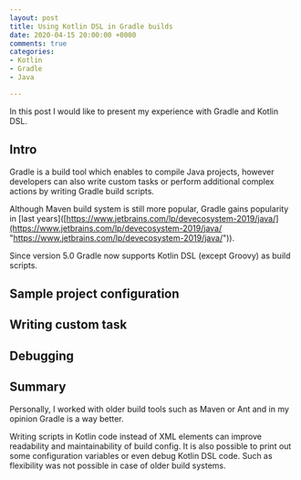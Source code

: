 ```yaml
---
layout: post
title: Using Kotlin DSL in Gradle builds
date: 2020-04-15 20:00:00 +0000
comments: true
categories:
- Kotlin
- Gradle
- Java

---
```

In this post I would like to present my experience with Gradle and Kotlin DSL.

## Intro

Gradle is a build tool which enables to compile Java projects, however developers can also write custom tasks or perform additional complex actions by writing Gradle build scripts.

Although Maven build system is still more popular, Gradle gains popularity in \[last years\]([https://www.jetbrains.com/lp/devecosystem-2019/java/](https://www.jetbrains.com/lp/devecosystem-2019/java/ "https://www.jetbrains.com/lp/devecosystem-2019/java/")).

Since version 5.0 Gradle now supports Kotlin DSL (except Groovy) as build scripts.

## Sample project configuration

## Writing custom task

## Debugging

## Summary

Personally, I worked with older build tools such as Maven or Ant and in my opinion Gradle is a way better. 

Writing scripts in Kotlin code instead of XML elements can improve readability and maintainability of build config. It is also possible to print out some configuration variables or even debug Kotlin DSL code. Such as flexibility was not possible in case of older build systems.